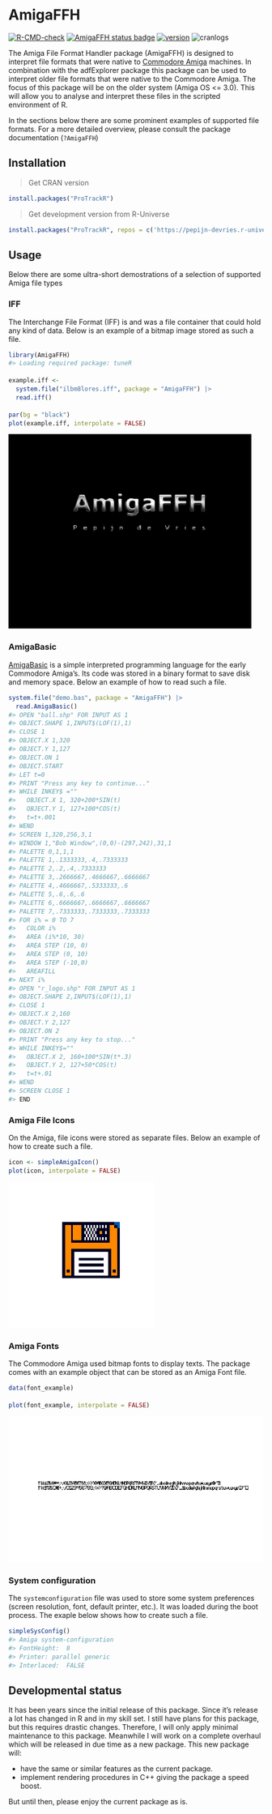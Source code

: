 
# AmigaFFH

<!-- badges: start -->

[![R-CMD-check](https://github.com/pepijn-devries/AmigaFFH/actions/workflows/R-CMD-check.yaml/badge.svg)](https://github.com/pepijn-devries/AmigaFFH/actions/workflows/R-CMD-check.yaml)
[![AmigaFFH status
badge](https://pepijn-devries.r-universe.dev/badges/AmigaFFH)](https://pepijn-devries.r-universe.dev/AmigaFFH)
[![version](https://www.r-pkg.org/badges/version/AmigaFFH)](https://CRAN.R-project.org/package=AmigaFFH)
![cranlogs](https://cranlogs.r-pkg.org/badges/AmigaFFH)
<!-- badges: end -->

The Amiga File Format Handler package (AmigaFFH) is designed to
interpret file formats that were native to [Commodore
Amiga](https://en.wikipedia.org/wiki/Amiga) machines. In combination
with the adfExplorer package this package can be used to interpret older
file formats that were native to the Commodore Amiga. The focus of this
package will be on the older system (Amiga OS \<= 3.0). This will allow
you to analyse and interpret these files in the scripted environment of
R.

In the sections below there are some prominent examples of supported
file formats. For a more detailed overview, please consult the package
documentation (`?AmigaFFH`)

## Installation

> Get CRAN version

``` r
install.packages("ProTrackR")
```

> Get development version from R-Universe

``` r
install.packages("ProTrackR", repos = c('https://pepijn-devries.r-universe.dev', 'https://cloud.r-project.org'))
```

## Usage

Below there are some ultra-short demostrations of a selection of
supported Amiga file types

### IFF

The Interchange File Format (IFF) is and was a file container that could
hold any kind of data. Below is an example of a bitmap image stored as
such a file.

``` r
library(AmigaFFH)
#> Loading required package: tuneR

example.iff <-
  system.file("ilbm8lores.iff", package = "AmigaFFH") |>
  read.iff()

par(bg = "black")
plot(example.iff, interpolate = FALSE)
```

![](man/figures/README-iff-1.png)<!-- -->

### AmigaBasic

[AmigaBasic](https://en.wikipedia.org/wiki/Amiga_Basic) is a simple
interpreted programming language for the early Commodore Amiga’s. Its
code was stored in a binary format to save disk and memory space. Below
an example of how to read such a file.

``` r
system.file("demo.bas", package = "AmigaFFH") |>
  read.AmigaBasic()
#> OPEN "ball.shp" FOR INPUT AS 1
#> OBJECT.SHAPE 1,INPUT$(LOF(1),1)
#> CLOSE 1
#> OBJECT.X 1,320
#> OBJECT.Y 1,127
#> OBJECT.ON 1
#> OBJECT.START
#> LET t=0
#> PRINT "Press any key to continue..."
#> WHILE INKEY$ =""
#>   OBJECT.X 1, 320+200*SIN(t)
#>   OBJECT.Y 1, 127+100*COS(t)
#>   t=t+.001
#> WEND
#> SCREEN 1,320,256,3,1
#> WINDOW 1,"Bob Window",(0,0)-(297,242),31,1
#> PALETTE 0,1,1,1
#> PALETTE 1,.1333333,.4,.7333333
#> PALETTE 2,.2,.4,.7333333
#> PALETTE 3,.2666667,.4666667,.6666667
#> PALETTE 4,.4666667,.5333333,.6
#> PALETTE 5,.6,.6,.6
#> PALETTE 6,.6666667,.6666667,.6666667
#> PALETTE 7,.7333333,.7333333,.7333333
#> FOR i% = 0 TO 7
#>   COLOR i%
#>   AREA (i%*10, 30)
#>   AREA STEP (10, 0)
#>   AREA STEP (0, 10)
#>   AREA STEP (-10,0)
#>   AREAFILL
#> NEXT i%
#> OPEN "r_logo.shp" FOR INPUT AS 1
#> OBJECT.SHAPE 2,INPUT$(LOF(1),1)
#> CLOSE 1
#> OBJECT.X 2,160
#> OBJECT.Y 2,127
#> OBJECT.ON 2
#> PRINT "Press any key to stop..."
#> WHILE INKEY$=""
#>   OBJECT.X 2, 160+100*SIN(t*.3)
#>   OBJECT.Y 2, 127+50*COS(t)
#>   t=t+.01
#> WEND
#> SCREEN CLOSE 1
#> END
```

### Amiga File Icons

On the Amiga, file icons were stored as separate files. Below an example
of how to create such a file.

``` r
icon <- simpleAmigaIcon()
plot(icon, interpolate = FALSE)
```

![](man/figures/README-icons-1.png)<!-- -->

### Amiga Fonts

The Commodore Amiga used bitmap fonts to display texts. The package
comes with an example object that can be stored as an Amiga Font file.

``` r
data(font_example)

plot(font_example, interpolate = FALSE)
```

![](man/figures/README-fonts-1.png)<!-- -->

### System configuration

The `systemconfiguration` file was used to store some system preferences
(screen resolution, font, default printer, etc.). It was loaded during
the boot process. The exaple below shows how to create such a file.

``` r
simpleSysConfig()
#> Amiga system-configuration
#> FontHeight:  8
#> Printer: parallel generic
#> Interlaced:  FALSE
```

## Developmental status

It has been years since the initial release of this package. Since it’s
release a lot has changed in R and in my skill set. I still have plans
for this package, but this requires drastic changes. Therefore, I will
only apply minimal maintenance to this package. Meanwhile I will work on
a complete overhaul which will be released in due time as a new package.
This new package will:

- have the same or similar features as the current package.
- implement rendering procedures in C++ giving the package a speed
  boost.

But until then, please enjoy the current package as is.
